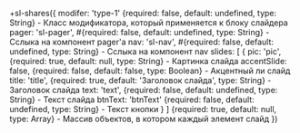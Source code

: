 +sl-shares({
    modifer: 'type-1' {required: false, default: undefined, type: String} - Класс модификатора, который применяется к блоку слайдера
    pager: 'sl-pager', #{required: false, default: undefined, type: String} - Сслыка на компонент pager'a
    nav: 'sl-nav', #{required: false, default: undefined, type: String} - Сслыка на компонент nav
    slides: [ 
        {
            pic: 'pic', {required: true, default: null, type: String} - Картинка слайда
            accentSlide: false, {required: false, default: false, type: Boolean} - Акцентный ли слайд
            title: 'title', {required: true, default: 'Заголовок слайда', type: String} - Заголовок слайда
            text: 'text', {required: false, default: undefined, type: String} - Текст слайда
            btnText: 'btnText' {required: false, default: undefined, type: String} - Текст кнопки
        }
    ] {required: true, default: null, type: Array} - Массив объектов, в котором каждый элемент слайд
  })